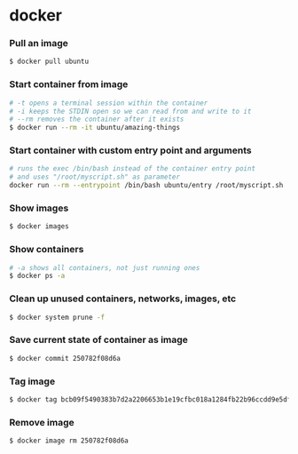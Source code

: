 # docker

### Pull an image

```bash
$ docker pull ubuntu
```

### Start container from image

```bash
# -t opens a terminal session within the container
# -i keeps the STDIN open so we can read from and write to it
# --rm removes the container after it exists
$ docker run --rm -it ubuntu/amazing-things
```

### Start container with custom entry point and arguments

```bash
# runs the exec /bin/bash instead of the container entry point
# and uses "/root/myscript.sh" as parameter
docker run --rm --entrypoint /bin/bash ubuntu/entry /root/myscript.sh
```

### Show images

```bash
$ docker images
```

### Show containers

```bash
# -a shows all containers, not just running ones
$ docker ps -a
```

### Clean up unused containers, networks, images, etc

```bash
$ docker system prune -f
```

### Save current state of container as image

```bash
$ docker commit 250782f08d6a
```

### Tag image

```bash
$ docker tag bcb09f5490383b7d2a2206653b1e19cfbc018a1284fb22b96ccdd9e5dfbaecc0 ubuntu/mine:v3
```

### Remove image

```bash
$ docker image rm 250782f08d6a
```
